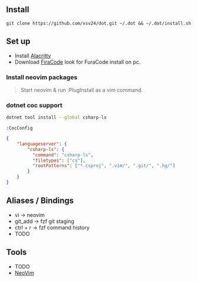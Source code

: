 ## Install 
```
git clone https://github.com/xsv24/dot.git ~/.dot && ~/.dot/install.sh
```
## Set up
- Install [Alacritty](https://github.com/alacritty/alacritty/releases)
- Download [FiraCode](https://www.nerdfonts.com/font-downloads) look for FuraCode install on pc.

### Install neovim packages
> Start neovim & run :PlugInstall as a vim command.

### dotnet coc support
```bash
dotnet tool install --global csharp-ls
```
```
:CocConfig
```
```json
{
    "languageserver": {
        "csharp-ls": {
          "command": "csharp-ls",
          "filetypes": ["cs"],
          "rootPatterns": ["*.csproj", ".vim/", ".git/", ".hg/"]
        }
    }
}
```

## Aliases / Bindings

- vi -> neovim
- git_add -> fzf git staging
- ctrl + r -> fzf command history
- TODO

## Tools 
- TODO
- [NeoVim](https://neovim.io/)
